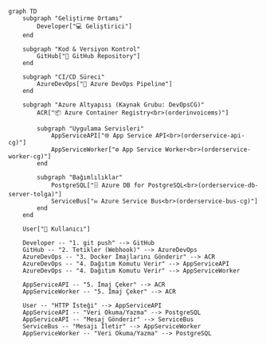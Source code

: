 ﻿```mermaid
graph TD
    subgraph "Geliştirme Ortamı"
        Developer["💻 Geliştirici"]
    end

    subgraph "Kod & Versiyon Kontrol"
        GitHub["🐙 GitHub Repository"]
    end

    subgraph "CI/CD Süreci"
        AzureDevOps["🚀 Azure DevOps Pipeline"]
    end

    subgraph "Azure Altyapısı (Kaynak Grubu: DevOpsCG)"
        ACR["📦 Azure Container Registry<br>(orderinvoicems)"]
        
        subgraph "Uygulama Servisleri"
            AppServiceAPI["🌐 App Service API<br>(orderservice-api-cg)"]
            AppServiceWorker["⚙️ App Service Worker<br>(orderservice-worker-cg)"]
        end
        
        subgraph "Bağımlılıklar"
            PostgreSQL["🗄️ Azure DB for PostgreSQL<br>(orderservice-db-server-tolga)"]
            ServiceBus["✉️ Azure Service Bus<br>(orderservice-bus-cg)"]
        end
    end

    User["👤 Kullanıcı"]

    Developer -- "1. git push" --> GitHub
    GitHub -- "2. Tetikler (Webhook)" --> AzureDevOps
    AzureDevOps -- "3. Docker İmajlarını Gönderir" --> ACR
    AzureDevOps -- "4. Dağıtım Komutu Verir" --> AppServiceAPI
    AzureDevOps -- "4. Dağıtım Komutu Verir" --> AppServiceWorker
    
    AppServiceAPI -- "5. İmaj Çeker" --> ACR
    AppServiceWorker -- "5. İmaj Çeker" --> ACR

    User -- "HTTP İsteği" --> AppServiceAPI
    AppServiceAPI -- "Veri Okuma/Yazma" --> PostgreSQL
    AppServiceAPI -- "Mesaj Gönderir" --> ServiceBus
    ServiceBus -- "Mesajı İletir" --> AppServiceWorker
    AppServiceWorker -- "Veri Okuma/Yazma" --> PostgreSQL
```